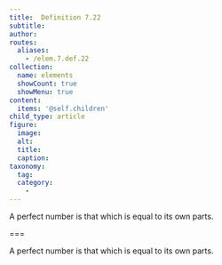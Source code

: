 ```yaml
---
title:  Definition 7.22
subtitle: 
author:
routes:
  aliases:
    - /elem.7.def.22
collection:
  name: elements
  showCount: true
  showMenu: true
content:
  items: '@self.children'
child_type: article
figure:
  image:
  alt:
  title:
  caption:
taxonomy:
  tag:
  category:
    - 
---
```


<p> A <hi rend="bold">perfect number</hi> is that which is equal to its own parts.</p>

===

<p> A <span class="bold">perfect number</span> is that which is equal to its own parts.</p>
